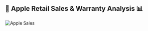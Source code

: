 ## 🍏 Apple Retail Sales & Warranty Analysis 📊

![Apple Sales](https://img.shields.io/badge/Apple%20Sales-%E2%8C%88%20%F0%9F%8D%8F-green?style=for-the-badge&logo=apple&logoColor=white)

